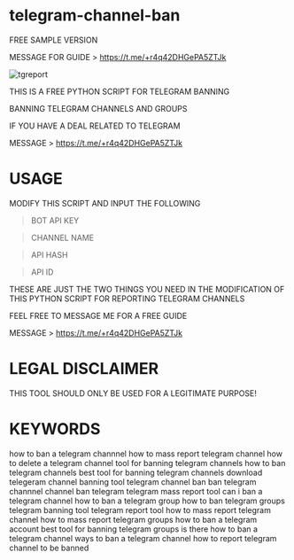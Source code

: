 # telegram-channel-ban
FREE SAMPLE VERSION


MESSAGE FOR GUIDE > https://t.me/+r4q42DHGePA5ZTJk

![tgreport](https://user-images.githubusercontent.com/125784563/221641878-8e9cdb9a-a212-4704-8d40-1f65b3540106.png)


THIS IS A FREE PYTHON SCRIPT FOR TELEGRAM BANNING

BANNING TELEGRAM CHANNELS AND GROUPS

IF YOU HAVE A DEAL RELATED TO TELEGRAM 

MESSAGE > https://t.me/+r4q42DHGePA5ZTJk

# USAGE

MODIFY THIS SCRIPT AND INPUT THE FOLLOWING
> BOT API KEY

> CHANNEL NAME

> API HASH

> API ID


THESE ARE JUST THE TWO THINGS YOU NEED IN THE MODIFICATION OF THIS PYTHON SCRIPT FOR REPORTING TELEGRAM CHANNELS

FEEL FREE TO MESSAGE ME FOR A FREE GUIDE

MESSAGE > https://t.me/+r4q42DHGePA5ZTJk


# LEGAL DISCLAIMER

THIS TOOL SHOULD ONLY BE USED FOR A LEGITIMATE PURPOSE!


# KEYWORDS

how to ban a telegram channnel 
how to mass report telegram channel
how to delete a telegram channel
tool for banning telegram channels
how to ban telegram channels
best tool for banning telegram channels
download telegeram channel banning tool
telegram channel ban
ban telegram channnel
channel ban telegram
telegram mass report tool
can i ban a telegram channel
how to ban a telegram group
how to ban telegram groups
telegram banning tool
telegram report tool
how to mass report telegram channel
how to mass report telegram groups
how to ban a telegram account
best tool for banning telegram groups
is there how to ban a telegram channel
ways to ban a telegram channel
how to report telegram channel to be banned

